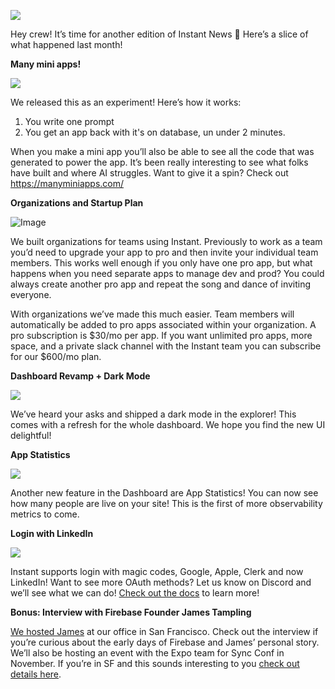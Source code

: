 ![](https://www.instantdb.com/img/emails/sep2025/s_DF8F10A9009F2A236BC7D07C4EC05DDA50E4FB82F40AA98593D3B98A1A7EA3DC_1730238267270_instant_header.png)

Hey crew! It’s time for another edition of Instant News 🙂 Here’s a slice of what happened last month!

**Many mini apps!**

![](https://www.instantdb.com/img/emails/sep2025/s_516FD273FDB50BD615AD5A382B86335376BAD9A747A673BBD127C73250F8ED24_1759871099185_image.png)

We released this as an experiment! Here’s how it works:

1. You write one prompt
2. You get an app back with it's on database, un under 2 minutes.

When you make a mini app you’ll also be able to see all the code that was generated to power the app. It’s been really interesting to see what folks have built and where AI struggles. Want to give it a spin? Check out https://manyminiapps.com/

**Organizations and Startup Plan**

![Image](https://pbs.twimg.com/media/G1jIVKXaoAEBpuE?format=jpg&name=medium)

We built organizations for teams using Instant. Previously to work as a team you’d need to upgrade your app to pro and then invite your individual team members. This works well enough if you only have one pro app, but what happens when you need separate apps to manage dev and prod? You could always create another pro app and repeat the song and dance of inviting everyone.

With organizations we’ve made this much easier. Team members will automatically be added to pro apps associated within your organization. A pro subscription is $30/mo per app. If you want unlimited pro apps, more space, and a private slack channel with the Instant team you can subscribe for our $600/mo plan.

**Dashboard Revamp + Dark Mode**

![](https://www.instantdb.com/img/emails/sep2025/s_516FD273FDB50BD615AD5A382B86335376BAD9A747A673BBD127C73250F8ED24_1759873402530_CleanShot+2025-10-07+at+14.43.122x.png)

We’ve heard your asks and shipped a dark mode in the explorer! This comes with a refresh for the whole dashboard. We hope you find the new UI delightful!

**App Statistics**

![](https://www.instantdb.com/img/emails/sep2025/s_516FD273FDB50BD615AD5A382B86335376BAD9A747A673BBD127C73250F8ED24_1759873613083_CleanShot+2025-10-07+at+14.46.462x.png)

Another new feature in the Dashboard are App Statistics! You can now see how many people are live on your site! This is the first of more observability metrics to come.

**Login with LinkedIn**

![](https://www.instantdb.com/img/emails/sep2025/s_516FD273FDB50BD615AD5A382B86335376BAD9A747A673BBD127C73250F8ED24_1759873656864_CleanShot+2025-10-07+at+14.47.262x.png)

Instant supports login with magic codes, Google, Apple, Clerk and now LinkedIn! Want to see more OAuth methods? Let us know on Discord and we’ll see what we can do! [Check out the docs](https://www.instantdb.com/docs/auth/linkedin-oauth) to learn more!

**Bonus: Interview with Firebase Founder James Tampling**

[We hosted James](https://x.com/instant_db/status/1972774381849112865) at our office in San Francisco. Check out the interview if you’re curious about the early days of Firebase and James’ personal story. We’ll also be hosting an event with the Expo team for Sync Conf in November. If you’re in SF and this sounds interesting to you [check out details here](https://luma.com/9ufhvv38).
